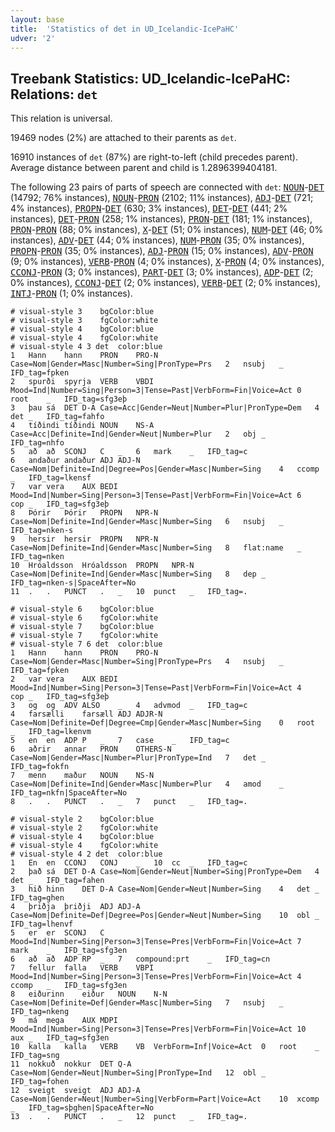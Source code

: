 ```yaml
---
layout: base
title:  'Statistics of det in UD_Icelandic-IcePaHC'
udver: '2'
---
```


## Treebank Statistics: UD_Icelandic-IcePaHC: Relations: `det`

This relation is universal.

19469 nodes (2%) are attached to their parents as `det`.

16910 instances of `det` (87%) are right-to-left (child precedes parent).
Average distance between parent and child is 1.2896399404181.

The following 23 pairs of parts of speech are connected with `det`: <tt><a href="is_icepahc-pos-NOUN.html">NOUN</a></tt>-<tt><a href="is_icepahc-pos-DET.html">DET</a></tt> (14792; 76% instances), <tt><a href="is_icepahc-pos-NOUN.html">NOUN</a></tt>-<tt><a href="is_icepahc-pos-PRON.html">PRON</a></tt> (2102; 11% instances), <tt><a href="is_icepahc-pos-ADJ.html">ADJ</a></tt>-<tt><a href="is_icepahc-pos-DET.html">DET</a></tt> (721; 4% instances), <tt><a href="is_icepahc-pos-PROPN.html">PROPN</a></tt>-<tt><a href="is_icepahc-pos-DET.html">DET</a></tt> (630; 3% instances), <tt><a href="is_icepahc-pos-DET.html">DET</a></tt>-<tt><a href="is_icepahc-pos-DET.html">DET</a></tt> (441; 2% instances), <tt><a href="is_icepahc-pos-DET.html">DET</a></tt>-<tt><a href="is_icepahc-pos-PRON.html">PRON</a></tt> (258; 1% instances), <tt><a href="is_icepahc-pos-PRON.html">PRON</a></tt>-<tt><a href="is_icepahc-pos-DET.html">DET</a></tt> (181; 1% instances), <tt><a href="is_icepahc-pos-PRON.html">PRON</a></tt>-<tt><a href="is_icepahc-pos-PRON.html">PRON</a></tt> (88; 0% instances), <tt><a href="is_icepahc-pos-X.html">X</a></tt>-<tt><a href="is_icepahc-pos-DET.html">DET</a></tt> (51; 0% instances), <tt><a href="is_icepahc-pos-NUM.html">NUM</a></tt>-<tt><a href="is_icepahc-pos-DET.html">DET</a></tt> (46; 0% instances), <tt><a href="is_icepahc-pos-ADV.html">ADV</a></tt>-<tt><a href="is_icepahc-pos-DET.html">DET</a></tt> (44; 0% instances), <tt><a href="is_icepahc-pos-NUM.html">NUM</a></tt>-<tt><a href="is_icepahc-pos-PRON.html">PRON</a></tt> (35; 0% instances), <tt><a href="is_icepahc-pos-PROPN.html">PROPN</a></tt>-<tt><a href="is_icepahc-pos-PRON.html">PRON</a></tt> (35; 0% instances), <tt><a href="is_icepahc-pos-ADJ.html">ADJ</a></tt>-<tt><a href="is_icepahc-pos-PRON.html">PRON</a></tt> (15; 0% instances), <tt><a href="is_icepahc-pos-ADV.html">ADV</a></tt>-<tt><a href="is_icepahc-pos-PRON.html">PRON</a></tt> (9; 0% instances), <tt><a href="is_icepahc-pos-VERB.html">VERB</a></tt>-<tt><a href="is_icepahc-pos-PRON.html">PRON</a></tt> (4; 0% instances), <tt><a href="is_icepahc-pos-X.html">X</a></tt>-<tt><a href="is_icepahc-pos-PRON.html">PRON</a></tt> (4; 0% instances), <tt><a href="is_icepahc-pos-CCONJ.html">CCONJ</a></tt>-<tt><a href="is_icepahc-pos-PRON.html">PRON</a></tt> (3; 0% instances), <tt><a href="is_icepahc-pos-PART.html">PART</a></tt>-<tt><a href="is_icepahc-pos-DET.html">DET</a></tt> (3; 0% instances), <tt><a href="is_icepahc-pos-ADP.html">ADP</a></tt>-<tt><a href="is_icepahc-pos-DET.html">DET</a></tt> (2; 0% instances), <tt><a href="is_icepahc-pos-CCONJ.html">CCONJ</a></tt>-<tt><a href="is_icepahc-pos-DET.html">DET</a></tt> (2; 0% instances), <tt><a href="is_icepahc-pos-VERB.html">VERB</a></tt>-<tt><a href="is_icepahc-pos-DET.html">DET</a></tt> (2; 0% instances), <tt><a href="is_icepahc-pos-INTJ.html">INTJ</a></tt>-<tt><a href="is_icepahc-pos-PRON.html">PRON</a></tt> (1; 0% instances).


~~~ conllu
# visual-style 3	bgColor:blue
# visual-style 3	fgColor:white
# visual-style 4	bgColor:blue
# visual-style 4	fgColor:white
# visual-style 4 3 det	color:blue
1	Hann	hann	PRON	PRO-N	Case=Nom|Gender=Masc|Number=Sing|PronType=Prs	2	nsubj	_	IFD_tag=fpken
2	spurði	spyrja	VERB	VBDI	Mood=Ind|Number=Sing|Person=3|Tense=Past|VerbForm=Fin|Voice=Act	0	root	_	IFD_tag=sfg3eþ
3	þau	sá	DET	D-A	Case=Acc|Gender=Neut|Number=Plur|PronType=Dem	4	det	_	IFD_tag=fahfo
4	tíðindi	tíðindi	NOUN	NS-A	Case=Acc|Definite=Ind|Gender=Neut|Number=Plur	2	obj	_	IFD_tag=nhfo
5	að	að	SCONJ	C	_	6	mark	_	IFD_tag=c
6	andaður	andaður	ADJ	ADJ-N	Case=Nom|Definite=Ind|Degree=Pos|Gender=Masc|Number=Sing	4	ccomp	_	IFD_tag=lkensf
7	var	vera	AUX	BEDI	Mood=Ind|Number=Sing|Person=3|Tense=Past|VerbForm=Fin|Voice=Act	6	cop	_	IFD_tag=sfg3eþ
8	Þórir	Þórir	PROPN	NPR-N	Case=Nom|Definite=Ind|Gender=Masc|Number=Sing	6	nsubj	_	IFD_tag=nken-s
9	hersir	hersir	PROPN	NPR-N	Case=Nom|Definite=Ind|Gender=Masc|Number=Sing	8	flat:name	_	IFD_tag=nken
10	Hróaldsson	Hróaldsson	PROPN	NPR-N	Case=Nom|Definite=Ind|Gender=Masc|Number=Sing	8	dep	_	IFD_tag=nken-s|SpaceAfter=No
11	.	.	PUNCT	.	_	10	punct	_	IFD_tag=.

~~~


~~~ conllu
# visual-style 6	bgColor:blue
# visual-style 6	fgColor:white
# visual-style 7	bgColor:blue
# visual-style 7	fgColor:white
# visual-style 7 6 det	color:blue
1	Hann	hann	PRON	PRO-N	Case=Nom|Gender=Masc|Number=Sing|PronType=Prs	4	nsubj	_	IFD_tag=fpken
2	var	vera	AUX	BEDI	Mood=Ind|Number=Sing|Person=3|Tense=Past|VerbForm=Fin|Voice=Act	4	cop	_	IFD_tag=sfg3eþ
3	og	og	ADV	ALSO	_	4	advmod	_	IFD_tag=c
4	farsælli	farsæll	ADJ	ADJR-N	Case=Nom|Definite=Def|Degree=Cmp|Gender=Masc|Number=Sing	0	root	_	IFD_tag=lkenvm
5	en	en	ADP	P	_	7	case	_	IFD_tag=c
6	aðrir	annar	PRON	OTHERS-N	Case=Nom|Gender=Masc|Number=Plur|PronType=Ind	7	det	_	IFD_tag=fokfn
7	menn	maður	NOUN	NS-N	Case=Nom|Definite=Ind|Gender=Masc|Number=Plur	4	amod	_	IFD_tag=nkfn|SpaceAfter=No
8	.	.	PUNCT	.	_	7	punct	_	IFD_tag=.

~~~


~~~ conllu
# visual-style 2	bgColor:blue
# visual-style 2	fgColor:white
# visual-style 4	bgColor:blue
# visual-style 4	fgColor:white
# visual-style 4 2 det	color:blue
1	En	en	CCONJ	CONJ	_	10	cc	_	IFD_tag=c
2	það	sá	DET	D-A	Case=Nom|Gender=Neut|Number=Sing|PronType=Dem	4	det	_	IFD_tag=fahen
3	hið	hinn	DET	D-A	Case=Nom|Gender=Neut|Number=Sing	4	det	_	IFD_tag=ghen
4	þriðja	þriðji	ADJ	ADJ-A	Case=Nom|Definite=Def|Degree=Pos|Gender=Neut|Number=Sing	10	obl	_	IFD_tag=lhenvf
5	er	er	SCONJ	C	Mood=Ind|Number=Sing|Person=3|Tense=Pres|VerbForm=Fin|Voice=Act	7	mark	_	IFD_tag=sfg3en
6	að	að	ADP	RP	_	7	compound:prt	_	IFD_tag=cn
7	fellur	falla	VERB	VBPI	Mood=Ind|Number=Sing|Person=3|Tense=Pres|VerbForm=Fin|Voice=Act	4	ccomp	_	IFD_tag=sfg3en
8	eiðurinn	eiður	NOUN	N-N	Case=Nom|Definite=Def|Gender=Masc|Number=Sing	7	nsubj	_	IFD_tag=nkeng
9	má	mega	AUX	MDPI	Mood=Ind|Number=Sing|Person=3|Tense=Pres|VerbForm=Fin|Voice=Act	10	aux	_	IFD_tag=sfg3en
10	kalla	kalla	VERB	VB	VerbForm=Inf|Voice=Act	0	root	_	IFD_tag=sng
11	nokkuð	nokkur	DET	Q-A	Case=Nom|Gender=Neut|Number=Sing|PronType=Ind	12	obl	_	IFD_tag=fohen
12	sveigt	sveigt	ADJ	ADJ-A	Case=Nom|Gender=Neut|Number=Sing|VerbForm=Part|Voice=Act	10	xcomp	_	IFD_tag=sþghen|SpaceAfter=No
13	.	.	PUNCT	.	_	12	punct	_	IFD_tag=.

~~~


